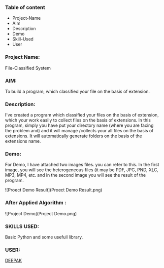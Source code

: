 ### Table of content

 * Project-Name
 * Aim
 * Description
 * Demo
 * Skill-Used
 * User
 
 ### Project Name: 
 File-Classified System   

 ### AIM: 
 To build a program, which classified your file on the basis of extension.
 
 ### Description: 
 I've created a program which classified your files on the basis of extension, which your work easily to collect files on the basis 
 of extensions. In this program, simply you have put your directory name (where you are facing the problem and) and it will manage /collects 
 your all files on the basis of extensions. It will automatically generate folders on the basis of the extensions name.  
 
 ### Demo:
 For Demo, I have attached two images files. you can refer to this. In the first image, you will see the heterogeneous files (it may be     PDF, JPG, PND, XLC, MP3, MP4, etc. and in the second image you will see the result of the program. 
 
 ![Proect Demo Result](Proect Demo Result.png)
 
  ### After Applied Algorithm :
  
  ![Project Demo](Project Demo.png)
 
 
 ### SKILLS USED:
 Basic Python and some usefull library. 

 ### USER:
 [DEEPAK](https://github.com/deepak2233)
 
